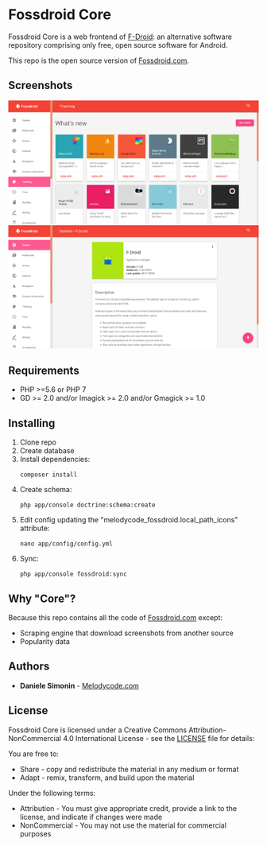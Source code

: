 # Fossdroid Core

Fossdroid Core is a web frontend of [F-Droid](https://f-droid.org): an alternative software repository comprising only free, open source software for Android.

This repo is the open source version of [Fossdroid.com](https://fossdroid.com).

## Screenshots

![Homepage](/screenshot_1.png?raw=true "Homepage")
![App details](/screenshot_2.png?raw=true "App details")

## Requirements

* PHP >=5.6 or PHP 7
* GD >= 2.0 and/or Imagick >= 2.0 and/or Gmagick >= 1.0

## Installing

1. Clone repo
2. Create database
3. Install dependencies:
    ```
    composer install
    ```
4. Create schema:
    ```
    php app/console doctrine:schema:create
    ```
5. Edit config updating the "melodycode_fossdroid.local_path_icons" attribute:
    ```
    nano app/config/config.yml
    ```
6. Sync:
    ```
    php app/console fossdroid:sync
    ```

## Why "Core"?

Because this repo contains all the code of [Fossdroid.com](https://fossdroid.com) except:

* Scraping engine that download screenshots from another source
* Popularity data

## Authors

* **Daniele Simonin** - [Melodycode.com](https://melodycode.com)

## License

Fossdroid Core is licensed under a Creative Commons Attribution-NonCommercial 4.0 International License - see the [LICENSE](/app/LICENSE) file for details:

You are free to:

* Share - copy and redistribute the material in any medium or format
* Adapt - remix, transform, and build upon the material

Under the following terms:

* Attribution - You must give appropriate credit, provide a link to the license, and indicate if changes were made
* NonCommercial - You may not use the material for commercial purposes
